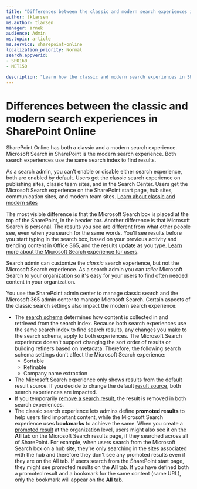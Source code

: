 ```yaml
---
title: "Differences between the classic and modern search experiences in SharePoint Online"
author: tklarsen
ms.author: tlarsen
manager: arnek
audience: Admin
ms.topic: article
ms.service: sharepoint-online
localization_priority: Normal
search.appverid:
- SPO160
- MET150
 
description: "Learn how the classic and modern search experiences in SharePoint Online differ"
---
```


# Differences between the classic and modern search experiences in SharePoint Online

SharePoint Online has both a classic and a modern search experience. Microsoft Search in SharePoint is the modern search experience. Both search experiences use the same search index to find results.

As a search admin, you can’t enable or disable either search experience, both are enabled by default. Users get the classic search experience on publishing sites, classic team sites, and in the Search Center. Users get the Microsoft Search experience on the SharePoint start page, hub sites, communication sites, and modern team sites. [Learn about classic and modern sites](https://support.office.com/article/SharePoint-classic-and-modern-experiences-5725c103-505d-4a6e-9350-300d3ec7d73f)

The most visible difference is that the Microsoft Search box is placed at the top of the SharePoint, in the header bar. Another difference is that Microsoft Search is personal. The results you see are different from what other people see, even when you search for the same words. You'll see results before you start typing in the search box, based on your previous activity and trending content in Office 365, and the results update as you type. [Learn more about the Microsoft Search experience for users](https://support.office.com/en-us/article/find-what-you-need-with-microsoft-search-d5ed5d11-9e5d-4f1d-b8b4-3d371fe0cb87)​.

​Search admin can customize the *classic* search experience, but not the Microsoft Search experience. As a search admin you can *tailor* Microsoft Search to your organization so it's easy for your users to find often needed content in your organization.

You use the SharePoint admin center to manage classic search and the Microsoft 365 admin center to manage Microsoft Search. Certain aspects of the classic search settings also impact the modern search experience:

- The [search schema](manage-search-schema.md) determines how content is collected in and retrieved from the search index. Because both search experiences use the same search index to find search results, any changes you make to the search schema, apply to both experiences. The Microsoft Search experience doesn't support changing the sort order of results or building refiners based on metadata. Therefore, the following search schema settings don’t affect the Microsoft Search experience:
    - Sortable
    - Refinable 
    - Company name extraction
- The Microsoft Search experience only shows results from the default result source. If you decide to change the default [result source](manage-result-sources.md), both search experiences are impacted.
- If you temporarily [remove a search result](remove-search-results.md), the result is removed in both search experiences.
- The classic search experience lets admins define **promoted results** to help users find important content, while the Microsoft Search experience uses **bookmarks** to achieve the same. When you create a [promoted result](../SharePointServer/search/manage-query-rules.md) at the organization level, users might also see it on the **All** tab on the Microsoft Search results page, if they searched across all of SharePoint. For example, when users search from the Microsoft Search box on a hub site, they're only searching in the sites associated with the hub and therefore they don't see any promoted results even if they are on the All tab. If users search from the SharePoint start page, they might see promoted results on the **All** tab. If you have defined both a promoted result and a bookmark for the same content (same URL), only the bookmark will appear on the **All** tab.